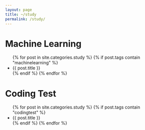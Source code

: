 ```yaml
---
layout: page
title: ~/study
permalink: /study/
---
```


<h1>Machine Learning</h1>
<ul>
{% for post in site.categories.study %}
    {% if post.tags contain "machinelearning" %}
        <li><a href="{{ post.url | prepend: site.baseurl}}"></a>{{ post.title }}</li>
    {% endif %}
{% endfor %}
</ul>

<h1>Coding Test</h1>
<ul>
{% for post in site.categories.study %}
    {% if post.tags contain "codingtest" %}
        <li><a href="{{ post.url | prepend: site.baseurl}}"></a>{{ post.title }}</li>
    {% endif %}
{% endfor %}
</ul>